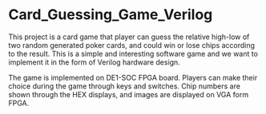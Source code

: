 # Card_Guessing_Game_Verilog
This project is a card game that player can guess the relative high-low of two random generated poker cards, and could win or lose chips according to the result. This is a simple and interesting software game and we want to implement it in the form of Verilog hardware design.

The game is implemented on DE1-SOC FPGA board. Players can make their choice during the game through keys and switches. Chip numbers are shown through the HEX displays, and images are displayed on VGA form FPGA.